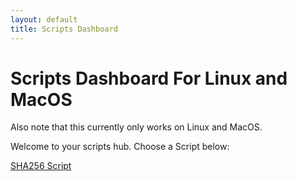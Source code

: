 ```yaml
---
layout: default
title: Scripts Dashboard
---
```


<link rel="stylesheet" href="/Scripts/Scripts-for-linux-and-macos/Scripts-for-linux-and-macos.css">

#  Scripts Dashboard For Linux and MacOS

Also note that this currently only works on Linux and MacOS. 

Welcome to your scripts hub. Choose a Script below:

<div class="script-buttons">
  <a href="/Scripts/Scripts-for-linux-and-macos/SHA256.sh" class="tools-button">SHA256 Script</a>
</div>
